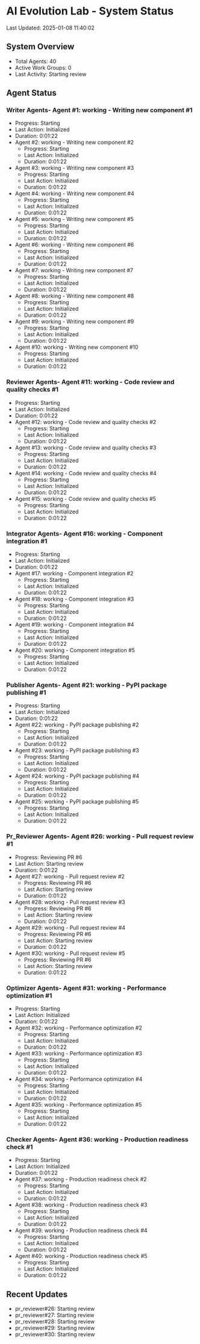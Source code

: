 # AI Evolution Lab - System Status
Last Updated: 2025-01-08 11:40:02

## System Overview
- Total Agents: 40
- Active Work Groups: 0
- Last Activity: Starting review

## Agent Status

### Writer Agents- Agent #1: working - Writing new component #1
  - Progress: Starting
  - Last Action: Initialized
  - Duration: 0:01:22
- Agent #2: working - Writing new component #2
  - Progress: Starting
  - Last Action: Initialized
  - Duration: 0:01:22
- Agent #3: working - Writing new component #3
  - Progress: Starting
  - Last Action: Initialized
  - Duration: 0:01:22
- Agent #4: working - Writing new component #4
  - Progress: Starting
  - Last Action: Initialized
  - Duration: 0:01:22
- Agent #5: working - Writing new component #5
  - Progress: Starting
  - Last Action: Initialized
  - Duration: 0:01:22
- Agent #6: working - Writing new component #6
  - Progress: Starting
  - Last Action: Initialized
  - Duration: 0:01:22
- Agent #7: working - Writing new component #7
  - Progress: Starting
  - Last Action: Initialized
  - Duration: 0:01:22
- Agent #8: working - Writing new component #8
  - Progress: Starting
  - Last Action: Initialized
  - Duration: 0:01:22
- Agent #9: working - Writing new component #9
  - Progress: Starting
  - Last Action: Initialized
  - Duration: 0:01:22
- Agent #10: working - Writing new component #10
  - Progress: Starting
  - Last Action: Initialized
  - Duration: 0:01:22

### Reviewer Agents- Agent #11: working - Code review and quality checks #1
  - Progress: Starting
  - Last Action: Initialized
  - Duration: 0:01:22
- Agent #12: working - Code review and quality checks #2
  - Progress: Starting
  - Last Action: Initialized
  - Duration: 0:01:22
- Agent #13: working - Code review and quality checks #3
  - Progress: Starting
  - Last Action: Initialized
  - Duration: 0:01:22
- Agent #14: working - Code review and quality checks #4
  - Progress: Starting
  - Last Action: Initialized
  - Duration: 0:01:22
- Agent #15: working - Code review and quality checks #5
  - Progress: Starting
  - Last Action: Initialized
  - Duration: 0:01:22

### Integrator Agents- Agent #16: working - Component integration #1
  - Progress: Starting
  - Last Action: Initialized
  - Duration: 0:01:22
- Agent #17: working - Component integration #2
  - Progress: Starting
  - Last Action: Initialized
  - Duration: 0:01:22
- Agent #18: working - Component integration #3
  - Progress: Starting
  - Last Action: Initialized
  - Duration: 0:01:22
- Agent #19: working - Component integration #4
  - Progress: Starting
  - Last Action: Initialized
  - Duration: 0:01:22
- Agent #20: working - Component integration #5
  - Progress: Starting
  - Last Action: Initialized
  - Duration: 0:01:22

### Publisher Agents- Agent #21: working - PyPI package publishing #1
  - Progress: Starting
  - Last Action: Initialized
  - Duration: 0:01:22
- Agent #22: working - PyPI package publishing #2
  - Progress: Starting
  - Last Action: Initialized
  - Duration: 0:01:22
- Agent #23: working - PyPI package publishing #3
  - Progress: Starting
  - Last Action: Initialized
  - Duration: 0:01:22
- Agent #24: working - PyPI package publishing #4
  - Progress: Starting
  - Last Action: Initialized
  - Duration: 0:01:22
- Agent #25: working - PyPI package publishing #5
  - Progress: Starting
  - Last Action: Initialized
  - Duration: 0:01:22

### Pr_Reviewer Agents- Agent #26: working - Pull request review #1
  - Progress: Reviewing PR #6
  - Last Action: Starting review
  - Duration: 0:01:22
- Agent #27: working - Pull request review #2
  - Progress: Reviewing PR #6
  - Last Action: Starting review
  - Duration: 0:01:22
- Agent #28: working - Pull request review #3
  - Progress: Reviewing PR #6
  - Last Action: Starting review
  - Duration: 0:01:22
- Agent #29: working - Pull request review #4
  - Progress: Reviewing PR #6
  - Last Action: Starting review
  - Duration: 0:01:22
- Agent #30: working - Pull request review #5
  - Progress: Reviewing PR #6
  - Last Action: Starting review
  - Duration: 0:01:22

### Optimizer Agents- Agent #31: working - Performance optimization #1
  - Progress: Starting
  - Last Action: Initialized
  - Duration: 0:01:22
- Agent #32: working - Performance optimization #2
  - Progress: Starting
  - Last Action: Initialized
  - Duration: 0:01:22
- Agent #33: working - Performance optimization #3
  - Progress: Starting
  - Last Action: Initialized
  - Duration: 0:01:22
- Agent #34: working - Performance optimization #4
  - Progress: Starting
  - Last Action: Initialized
  - Duration: 0:01:22
- Agent #35: working - Performance optimization #5
  - Progress: Starting
  - Last Action: Initialized
  - Duration: 0:01:22

### Checker Agents- Agent #36: working - Production readiness check #1
  - Progress: Starting
  - Last Action: Initialized
  - Duration: 0:01:22
- Agent #37: working - Production readiness check #2
  - Progress: Starting
  - Last Action: Initialized
  - Duration: 0:01:22
- Agent #38: working - Production readiness check #3
  - Progress: Starting
  - Last Action: Initialized
  - Duration: 0:01:22
- Agent #39: working - Production readiness check #4
  - Progress: Starting
  - Last Action: Initialized
  - Duration: 0:01:22
- Agent #40: working - Production readiness check #5
  - Progress: Starting
  - Last Action: Initialized
  - Duration: 0:01:22


## Recent Updates
- pr_reviewer#26: Starting review
- pr_reviewer#27: Starting review
- pr_reviewer#28: Starting review
- pr_reviewer#29: Starting review
- pr_reviewer#30: Starting review
